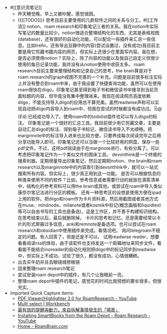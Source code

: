 - #[[意识流笔记]]
    - 昨天睡觉晚，早上又被吵醒，感觉很困。
    - {{[[TODO]]}} 思考目前主要使用的几款软件之间的关系与分工。#[[工作流]] notion、roam research和印象笔记三者的关系。我在notion中实际写笔记的数量比较少。notion很适合整理结构化的东西，尤其是表格视图(database)，还有很好的自动化功能，可以配合一些插件来汇总一些信息。比如trello，还有导出豆瓣中的内容(尝试设置过，没有成功)我目前主要是用它剪藏书籍内容的网页，但实际上还很少在里面写内容。我在想，是否必须使用notion？实际上，除了内容的功能以及我自己自定义但很少使用的每日记录功能，我并没有从notion使用中收获太多。 roam research目前主要来整理结构和记录自己的思考，the brain算是对于roam research的graph视图不完善的一个补充。问题是目前很多标注实际上并没有整合到roam中来，由于我设置了快捷查询功能，虽然可以在使用roam很快在diigo，印象笔记甚至得到电子书和微信读书中搜寻到当前页面标题的内容，但毕竟没有集中整理进来。我现在阅读网页高度依赖diigo，不能支持导入diigo的应用总不算完美。虽然readwise声称可以实现自动把diigo内容导入到roam中，但我在尝试的时候都没有成功过。🗒@评论:已经成功导入了。使用roam中的todolist插件也可以导入diigo的标注。 印象笔记是一个很好的汇总工具。我目前很少用它剪藏文章，主要是自动汇总diigo的标注、得到电子书标记，微信读书导入不太顺畅。把marginnote中的标注导入进来也比较方便，只要养成每次阅读完毕之后用分享功能导入即可。印象笔记还可以当做一个比较好用的网盘，保存一些pdf文件。不过，这样pdf阅读由于在marginote进行，有些分离了。可以考虑把印象笔记作为一个类似文件的图床工具。 devonthink是一个终极的搜索利器。定期增量导出印象笔记，然后定期把notion、the brain和roam research以及marginnote中的内容索引到devonthink中，就可以一站式搜索所有内容。但实际上，很少真正用到这一功能。
是否可以根据信息的种类来使用不同的软件？比如，参考信息或者需要行动的就放在滴答清单中，结构化的参考资料可以用the brain或其他。或尝试在roam中导入类似康奈尔笔记法进行分区的模板。 还有一种思考区的设想是使用方便在ipad上用的软件。把diigo和roam作为卡片资料源，然后用截图或者其他方式在muse、mindnode、milanote或者kosmik中标记(概念画板和liquidtext等可以自由书写的工具也是备选)，这是工作区，并不善于构建知识结构。在思考结束以后，最后就删除掉。
卡片的思考和记忆。还是需要经常以卡片的形式屏蔽过多信息，anki和remnote是备选项。也可以尝试在roam research和obsidian中使用插件来完成。看情况吧。
询问telegroam不稳定的问题。有人回答了，但是还是不可以。
试用readwise reader，想要看看阅读rss的体验，由于该软件也支持发送一个邮箱地址来同步文件，看看能不能结合inoreader的自动化规则把diigo中的标记同步到readwise中，但实际上不成功。试验了很久，都没有成功，心情很糟糕。
    - 出去买牛奶并且去眼镜城修眼镜
    - 回来整理roam research笔记
    - 尝试安装roam depot中的插件，有几个让我眼前一亮。
    - 整理roam depot中插件的笔记，感觉花的时间比我预想的要长很多，但很充实。
- Imported Quick Capture items:
    - [PDF Viewer/Highlighter 2.0 for RoamResearch - YouTube](https://www.youtube.com/watch?v=hb1T80rcVQI)
    - [Multi select | Workbench](https://roamjs.com/extensions/workbench/multi_select)
    - [最有效的提醒與動力，來自拆解事情發生的「場景」](https://www.playpcesor.com/2022/12/blog-post_3.html)
    - [Installing SmartBlocks from the Roam Depot - Roam Research - YouTube](https://www.youtube.com/watch?v=H-zkJto7r3g&t=9s)
    - [Home - RoamBrain.com](http://roambrain.com/)
